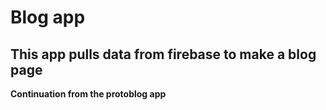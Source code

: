 # Blog app
## This app pulls data from firebase to make a blog page
**Continuation from the protoblog app**